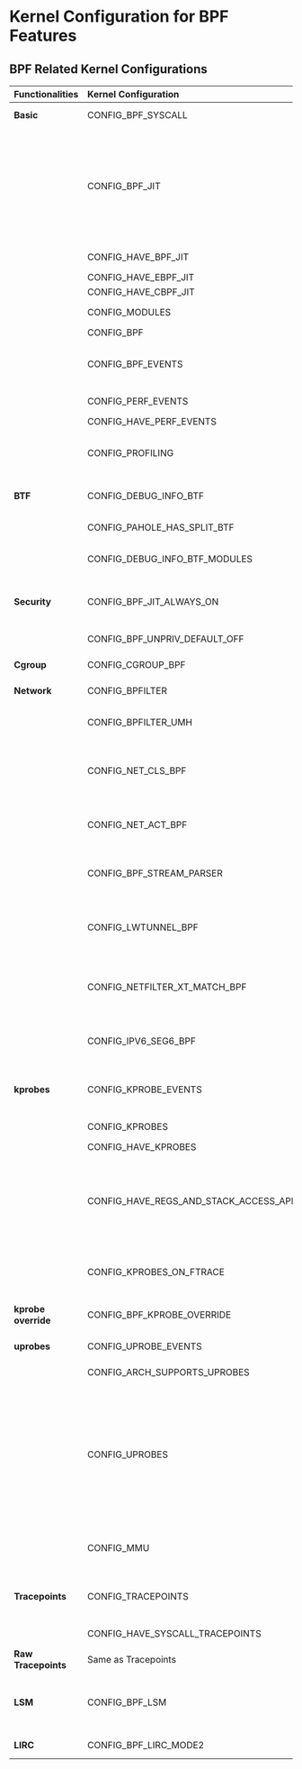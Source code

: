 # Kernel Configuration for BPF Features

## BPF Related Kernel Configurations

| Functionalities | Kernel Configuration | Description |
|:----------------|:---------------------|:------------|
| **Basic** | CONFIG_BPF_SYSCALL | Enable the bpf() system call |
|  | CONFIG_BPF_JIT | BPF programs are normally handled by a BPF interpreter. This option allows the kernel to generate native code when a program is loaded into the kernel. This will significantly speed-up processing of BPF programs |
|  | CONFIG_HAVE_BPF_JIT | Enable BPF Just In Time compiler |
|  | CONFIG_HAVE_EBPF_JIT | Extended BPF JIT (eBPF) |
|  | CONFIG_HAVE_CBPF_JIT | Classic BPF JIT (cBPF) |
|  | CONFIG_MODULES | Enable to build loadable kernel modules |
|  | CONFIG_BPF | BPF VM interpreter |
|  | CONFIG_BPF_EVENTS | Allow the user to attach BPF programs to kprobe, uprobe, and tracepoint events |
|  | CONFIG_PERF_EVENTS | Kernel performance events and counters |
|  | CONFIG_HAVE_PERF_EVENTS | Enable perf events |
|  | CONFIG_PROFILING | Enable the extended profiling support mechanisms used by profilers |
| **BTF** | CONFIG_DEBUG_INFO_BTF | Generate deduplicated BTF type information from DWARF debug info |
| | CONFIG_PAHOLE_HAS_SPLIT_BTF | Generate BTF for each selected kernel module |
| | CONFIG_DEBUG_INFO_BTF_MODULES | Generate compact split BTF type information for kernel modules |
| **Security** | CONFIG_BPF_JIT_ALWAYS_ON | Enable BPF JIT and removes BPF interpreter to avoid speculative execution |
| | CONFIG_BPF_UNPRIV_DEFAULT_OFF | Disable unprivileged BPF by default by setting |
| **Cgroup** | CONFIG_CGROUP_BPF | Support for BPF programs attached to cgroups |
| **Network** | CONFIG_BPFILTER | BPF based packet filtering framework (BPFILTER) |
| | CONFIG_BPFILTER_UMH | This builds bpfilter kernel module with embedded user mode helper |
| | CONFIG_NET_CLS_BPF | BPF-based classifier - to classify packets based on programmable BPF (JIT'ed) filters as an alternative to ematches |
| | CONFIG_NET_ACT_BPF | Execute BPF code on packets. The BPF code will decide if the packet should be dropped or not |
| | CONFIG_BPF_STREAM_PARSER | Enable this to allow a TCP stream parser to be used with BPF_MAP_TYPE_SOCKMAP |
| | CONFIG_LWTUNNEL_BPF | Allow to run BPF programs as a nexthop action following a route lookup for incoming and outgoing packets |
| | CONFIG_NETFILTER_XT_MATCH_BPF | BPF matching applies a linux socket filter to each packet and accepts those for which the filter returns non-zero |
| | CONFIG_IPV6_SEG6_BPF | To support  BPF seg6local hook. bpf: Add IPv6 Segment Routing helpersy. [Reference](https://github.com/torvalds/linux/commit/fe94cc290f535709d3c5ebd1e472dfd0aec7ee7) |
| **kprobes** | CONFIG_KPROBE_EVENTS | This allows the user to add tracing events (similar to tracepoints) on the fly via the ftrace interface |
|  | CONFIG_KPROBES | Enable kprobes-based dynamic events |
|  | CONFIG_HAVE_KPROBES | Check if krpobes enabled |
|  | CONFIG_HAVE_REGS_AND_STACK_ACCESS_API | This symbol should be selected by an architecture if it supports the API needed to access registers and stack entries from pt_regs. For example the kprobes-based event tracer needs this API. |
|  | CONFIG_KPROBES_ON_FTRACE | Have kprobes on function tracer if arch supports full passing of pt_regs to function tracing |
| **kprobe override** | CONFIG_BPF_KPROBE_OVERRIDE | Enable BPF programs to override a kprobed function |
| **uprobes** | CONFIG_UPROBE_EVENTS | Enable uprobes-based dynamic events |
|  | CONFIG_ARCH_SUPPORTS_UPROBES | Arch specific uprobes support |
|  | CONFIG_UPROBES | Uprobes is the user-space counterpart to kprobes: they enable instrumentation applications (such as 'perf probe') to establish unintrusive probes in user-space binaries and libraries, by executing handler functions when the probes are hit by user-space applications. |
|  | CONFIG_MMU | MMU-based virtualised addressing space support by paged memory management |
| **Tracepoints** | CONFIG_TRACEPOINTS | Enable inserting tracepoints in the kernel and connect to proble functions |
|  | CONFIG_HAVE_SYSCALL_TRACEPOINTS | Enable syscall enter/exit tracing |
| **Raw Tracepoints** | Same as Tracepoints | |
| **LSM** | CONFIG_BPF_LSM | Enable instrumentation of the security hooks with BPF programs for implementing dynamic MAC and Audit Policies |
| **LIRC** | CONFIG_BPF_LIRC_MODE2 | Allow attaching BPF programs to a lirc device |


